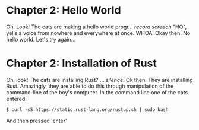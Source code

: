 # Chapter 2: Hello World

Oh, Look! The cats are making a hello world progr... *record screech* "NO", yells a voice from nowhere and everywhere at once. WHOA. Okay then. No hello world. Let's try again...

# Chapter 2: Installation of Rust

Oh, look! The cats are installing Rust? ... *silence*. Ok then. They are installing Rust. Amazingly, they are able to do this through manipulation of the command-line of the boy's computer. In the command line one of the cats entered:

```
$ curl -sS https://static.rust-lang.org/rustup.sh | sudo bash
```

And then pressed 'enter'
